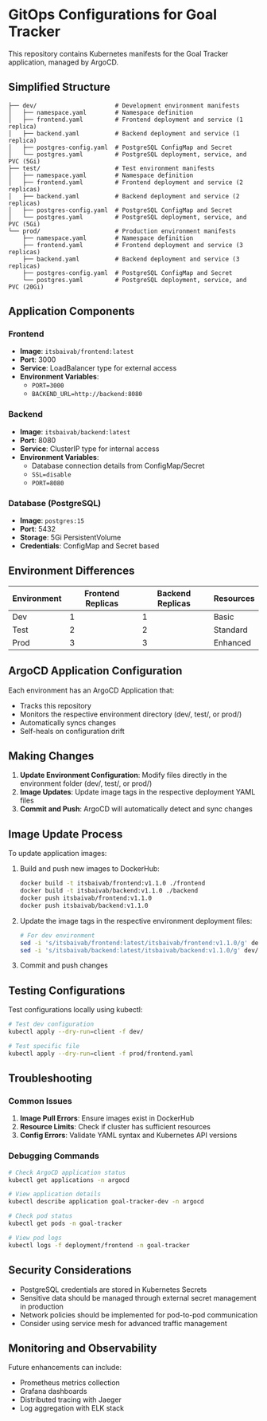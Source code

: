 # GitOps Configurations for Goal Tracker

This repository contains Kubernetes manifests for the Goal Tracker application, managed by ArgoCD.

## Simplified Structure

```
├── dev/                      # Development environment manifests
│   ├── namespace.yaml        # Namespace definition
│   ├── frontend.yaml         # Frontend deployment and service (1 replica)
│   ├── backend.yaml          # Backend deployment and service (1 replica)
│   ├── postgres-config.yaml  # PostgreSQL ConfigMap and Secret
│   └── postgres.yaml         # PostgreSQL deployment, service, and PVC (5Gi)
├── test/                     # Test environment manifests
│   ├── namespace.yaml        # Namespace definition
│   ├── frontend.yaml         # Frontend deployment and service (2 replicas)
│   ├── backend.yaml          # Backend deployment and service (2 replicas)
│   ├── postgres-config.yaml  # PostgreSQL ConfigMap and Secret
│   └── postgres.yaml         # PostgreSQL deployment, service, and PVC (5Gi)
└── prod/                     # Production environment manifests
    ├── namespace.yaml        # Namespace definition
    ├── frontend.yaml         # Frontend deployment and service (3 replicas)
    ├── backend.yaml          # Backend deployment and service (3 replicas)
    ├── postgres-config.yaml  # PostgreSQL ConfigMap and Secret
    └── postgres.yaml         # PostgreSQL deployment, service, and PVC (20Gi)
```

## Application Components

### Frontend
- **Image**: `itsbaivab/frontend:latest`
- **Port**: 3000
- **Service**: LoadBalancer type for external access
- **Environment Variables**: 
  - `PORT=3000`
  - `BACKEND_URL=http://backend:8080`

### Backend
- **Image**: `itsbaivab/backend:latest`
- **Port**: 8080
- **Service**: ClusterIP type for internal access
- **Environment Variables**:
  - Database connection details from ConfigMap/Secret
  - `SSL=disable`
  - `PORT=8080`

### Database (PostgreSQL)
- **Image**: `postgres:15`
- **Port**: 5432
- **Storage**: 5Gi PersistentVolume
- **Credentials**: ConfigMap and Secret based

## Environment Differences

| Environment | Frontend Replicas | Backend Replicas | Resources |
|-------------|-------------------|------------------|-----------|
| Dev         | 1                 | 1                | Basic     |
| Test        | 2                 | 2                | Standard  |
| Prod        | 3                 | 3                | Enhanced  |

## ArgoCD Application Configuration

Each environment has an ArgoCD Application that:
- Tracks this repository
- Monitors the respective environment directory (dev/, test/, or prod/)
- Automatically syncs changes
- Self-heals on configuration drift

## Making Changes

1. **Update Environment Configuration**: Modify files directly in the environment folder (dev/, test/, or prod/)
2. **Image Updates**: Update image tags in the respective deployment YAML files
3. **Commit and Push**: ArgoCD will automatically detect and sync changes

## Image Update Process

To update application images:

1. Build and push new images to DockerHub:
   ```bash
   docker build -t itsbaivab/frontend:v1.1.0 ./frontend
   docker build -t itsbaivab/backend:v1.1.0 ./backend
   docker push itsbaivab/frontend:v1.1.0
   docker push itsbaivab/backend:v1.1.0
   ```

2. Update the image tags in the respective environment deployment files:
   ```bash
   # For dev environment
   sed -i 's/itsbaivab/frontend:latest/itsbaivab/frontend:v1.1.0/g' dev/frontend.yaml
   sed -i 's/itsbaivab/backend:latest/itsbaivab/backend:v1.1.0/g' dev/backend.yaml
   ```

3. Commit and push changes

## Testing Configurations

Test configurations locally using kubectl:

```bash
# Test dev configuration
kubectl apply --dry-run=client -f dev/

# Test specific file
kubectl apply --dry-run=client -f prod/frontend.yaml
```

## Troubleshooting

### Common Issues

1. **Image Pull Errors**: Ensure images exist in DockerHub
2. **Resource Limits**: Check if cluster has sufficient resources
3. **Config Errors**: Validate YAML syntax and Kubernetes API versions

### Debugging Commands

```bash
# Check ArgoCD application status
kubectl get applications -n argocd

# View application details
kubectl describe application goal-tracker-dev -n argocd

# Check pod status
kubectl get pods -n goal-tracker

# View pod logs
kubectl logs -f deployment/frontend -n goal-tracker
```

## Security Considerations

- PostgreSQL credentials are stored in Kubernetes Secrets
- Sensitive data should be managed through external secret management in production
- Network policies should be implemented for pod-to-pod communication
- Consider using service mesh for advanced traffic management

## Monitoring and Observability

Future enhancements can include:
- Prometheus metrics collection
- Grafana dashboards
- Distributed tracing with Jaeger
- Log aggregation with ELK stack
